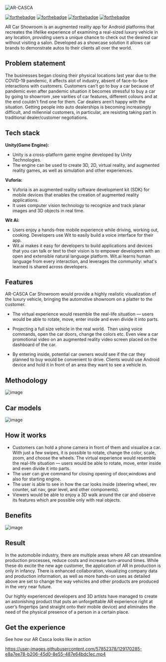![AR-CASCA](https://user-images.githubusercontent.com/57852378/129159832-fa6eb6f1-cedc-4d53-beb7-74a240065577.png)

[![forthebadge](https://forthebadge.com/images/badges/built-by-developers.svg)](https://forthebadge.com)
[![forthebadge](https://forthebadge.com/images/badges/built-with-love.svg)](https://forthebadge.com)
[![forthebadge](https://forthebadge.com/images/badges/uses-git.svg)](https://forthebadge.com)
[![forthebadge](https://forthebadge.com/images/badges/makes-people-smile.svg)](https://forthebadge.com)


AR Car Showroom is an augmented reality app for  Android platforms that recreates the lifelike experience of examining a real-sized luxury vehicle in any location, providing users a unique chance to check out the desired car without visiting a salon.
Developed as a showcase solution it allows car brands to demonstrate autos to their clients all over the world. 

## Problem statement
The businesses began closing their physical locations last year due to the COVID-19 pandemic, it affects alot of industry, absent of face-to-face interactions with customers. 
Customers can't go to buy a car because of pandemic even after pandemic situation it becomes stressful to buy a car by going to showrrom ,see varities of car features, different colours and at the end couldn't find one for them. Car dealers aren’t happy with the situation. Getting people into auto dealerships is becoming increasingly difficult, and millennial customers, in particular, are resisting taking part in traditional dealer/customer negotiations.
## Tech stack
**Unity(Game Engine):** 
- Unity is a cross-platform game engine developed by Unity Technologies.
- The engine can be used to create 3D, 2D, virtual reality, and augmented reality games, as well as simulation and other experiences.

**Vuforia:**
- Vuforia is an augmented reality software development kit (SDK) for mobile devices that enables the creation of augmented reality applications.
- It uses computer vision technology to recognize and track planar images and 3D objects in real time.

**Wit Ai:** 
- Users enjoy a hands-free mobile experience while driving, working out, cooking. Developers use Wit to easily build a voice interface for their app.
-  Wit.ai makes it easy for developers to build applications and devices that you can talk or text to their vision is to empower developers with an open and extensible natural language platform. Wit.ai learns human language from every interaction, and leverages the community: what's learned is shared across developers.


  
## Features

AR-CASCA Car Showroom would provide a highly realistic visualization of the luxury vehicle, bringing the automotive showroom on a platter to the customer. 

- The virtual experience would resemble the real-life situation — users would be able to rotate, move, enter inside and even divide it into parts.

- Projecting a full size vehicle in the real world.  Then using voice commands, open the car doors, change the colors etc. Even view a car promotional video on an augmented reality video screen placed on the dashboard of the car.

-  By entering inside, potential car owners would see if the car they planned to buy would be convenient to drive. Clients would use  Android device and hold it in front of an area they want to see a vehicle in. 


  ## Methodology

![image](https://user-images.githubusercontent.com/57852378/129164562-1ff8a139-476b-43c9-8690-8db1b4566a58.png)

## Car models
![image](https://user-images.githubusercontent.com/57852378/129165599-6876887c-2d79-47be-a0a7-63d466c83867.png)


  ## How it works
  

- Customers can hold a phone camera in front of them and visualize a car. With just a few swipes, it is possible to rotate, change the color, scale, zoom, and choose the wheels.
The virtual experience would resemble the real-life situation — users would be able to rotate, move, enter inside and even divide it into parts.
- The user can give command for closing opening of door,windows and also for starting engine.
- The user is able to see in how the car looks inside (steering wheel, rev counter, sat nav, gear level, and other components). 
- Viewers would be able to enjoy a 3D walk around the car and observe its features which are possible only with real objects. 


## Benefits

![image](https://user-images.githubusercontent.com/57852378/129164930-13fee76c-0dc2-4b27-96f3-1712b5393b2d.png)

## Result
In the automobile industry, there are multiple areas where AR can streamline production processes, reduce costs and increase turn-around times. While these do excite the new age customer, the application of AR in production is only in infancy. There is enhanced collaboration, visualizing company data and production information, as well as more hands-on uses as detailed above are set to change the way vehicles and other products are produced in the very near future.

Our highly experienced developers and 3D artists have managed to create an astonishing product that puts an unforgettable AR experience right at user’s fingertips (and straight onto their mobile device) and eliminates the need of the physical presence of a person in a certain place.

## Get the experience
See how our AR Casca looks like in action



https://user-images.githubusercontent.com/57852378/129170285-e8a7ee78-b206-45d0-8e55-487e64bdc1ec.mp4


